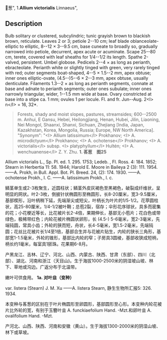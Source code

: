 葱",
1.**Allium victorialis** Linnaeus",

## Description
Bulb solitary or clustered, subcylindric; tunic grayish brown to blackish brown, reticulate. Leaves 2 or 3; petiole 2--10 cm; leaf blade oblanceolate-elliptic to elliptic, 8--12 × 3--9.5 cm, base cuneate to broadly so, gradually narrowed into petiole, decurrent, apex acute or acuminate. Scape 25--80 cm, terete, covered with leaf sheaths for 1/4--1/2 its length. Spathe 2-valved, persistent. Umbel globose. Pedicels 2--4 × as long as perianth, ebracteolate. Perianth white or slightly tinged with green, very rarely tinged with red; outer segments boat-shaped, 4--5 × 1.5--2 mm, apex obtuse; inner ones elliptic-ovate, (4.5--)5--6 × 2--3 mm, apex obtuse, usually denticulate. Filaments 1.3--2 × as long as perianth segments, connate at base and adnate to perianth segments; outer ones subulate; inner ones narrowly triangular, wider, 1--1.5 mm wide at base. Ovary constricted at base into a stipe ca. 1 mm; ovules 1 per locule. Fl. and fr. Jun--Aug. 2&lt;I&gt; n&lt;/I&gt; = 16, 32*.

> Forests, shady and moist slopes, pastures, streamsides; 600--2500 m. Anhui, E Gansu, Hebei, Heilongjiang, Henan, Hubei, Jilin, Liaoning, Nei Mongol, Shaanxi, Shanxi, Sichuan, Zhejiang [India, Japan, Kazakhstan, Korea, Mongolia, Russia; Europe, NW North America].
  "Synonym": "&lt;I&gt; Allium latissimum&lt;/I&gt; Prokhanov; &lt;I&gt; A. microdictyum&lt;/I&gt; Prokhanov; &lt;I&gt; A. ochotense&lt;/I&gt; Prokhanov; &lt;I&gt; A. victorialis&lt;/I&gt; subsp. &lt;I&gt; platyphyllum&lt;/I&gt; Hultén; &lt;I&gt; A. wenchuanense&lt;/I&gt; Z. Y. Zhu.
**1. 茖葱　图25**

Allium victorialis L., Sp. Pl. ed. 1. 295. 1753; Ledeb. , Fl. Ross. 4: 184. 1852; Stearn in Herbertia 11: 58. 1944; Harold E. Moore in Baileya 2 (3): 111. 1954.——A. Prokh, in Bull. Appl. Bot. Pl. Breed. 24, (2): 174. 1930. ——A. ochotense Prokh., l. C. ——A. latissimum Prokh., l. c.

鳞茎单生或2-3枚聚生，近圆柱状；鳞茎外皮灰褐色至黑褐色，破裂成纤维状，呈明显的网状。叶2-3枚，倒披针状椭圆形至椭圆形，长8-20厘米，宽3-9.5厘米，基部楔形，沿叶柄稍下延，先端渐尖或短尖，叶柄长为叶片的1/5-1/2。花葶圆柱状，高25-80厘米，1/4-1/2被叶鞘；总苞2裂，宿存；伞形花序球状，具多而密集的花；小花梗近等长，比花被片长2-4倍，果期伸长，基部无小苞片；花白色或带绿色，极稀带红色；内轮花被片椭圆状卵形，长 (4.5-) 5-6毫米，宽2-3毫米，先端钝圆，常具小齿；外轮的狭而短，舟状，长4-5毫米，宽1.5-2毫米，先端钝圆；花丝比花被片长1/4至1倍，基部合生并与花被片贴生，内轮的狭长三角形，基部宽1-1.5毫米，外轮的锥形，基部比内轮的窄；子房具3圆棱，基部收狭成短柄，柄长约1毫米，每室具1胚珠。花果期6-8月。

产黑龙江、吉林、辽宁、河北、山西、内蒙古、陕西、甘肃（东部）、四川（北部）、湖北、河南和浙江（天目山)。生于海拔1000-2500米的阴湿坡山坡、林下、草地或沟边。广返分布于北温带。

嫩叶可供食用。
**1a. 对叶韭（变种）**

var. listera (Stearn) J. M. Xu ——A. listera Stearn, 静生生物所汇报5: 326. 1934.

本变种与茖葱的区别在于叶片椭圆形至卵圆形，基部圆形至心形。本变种内轮花被片比外轮的宽，有别于玉簪叶韭 A. funckiaefolium Hand. -Mzt.和卵叶韭 A. ovalifolium Hand. -Mzt.

产河北、山西、陕西、河南和安徽（黄山）。生于海拔1300-2000米的阴湿山坡、林下或草坡。
